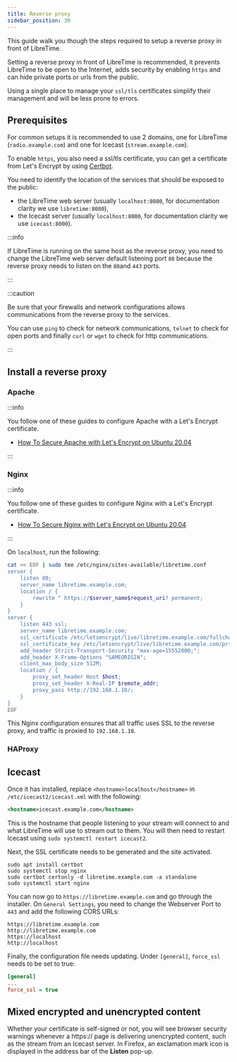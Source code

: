 ```yaml
---
title: Reverse proxy
sidebar_position: 30
---
```


This guide walk you though the steps required to setup a reverse proxy in front of LibreTime.

Setting a reverse proxy in front of LibreTime is recommended, it prevents LibreTime to be
open to the Internet, adds security by enabling `https` and can hide private ports or urls
from the public.

Using a single place to manage your `ssl/tls` certificates simplify
their management and will be less prone to errors.

## Prerequisites

For common setups it is recommended to use 2 domains, one for LibreTime (`radio.example.com`) and one for Icecast (`stream.example.com`).

To enable `https`, you also need a ssl/tls certificate, you can get a certificate from Let's Encrypt by using [Certbot](https://certbot.eff.org/).

You need to identify the location of the services that should be exposed to the public:

- the LibreTime web server (usually `localhost:8080`, for documentation clarity we use `libretime:8080`),
- the Icecast server (usually `localhost:8000`, for documentation clarity we use `icecast:8000`).

:::info

If LibreTime is running on the same host as the reverse proxy, you need to change the LibreTime web server default listening port `80` because the reverse proxy needs to listen on the `80`and `443` ports.

:::

:::caution

Be sure that your firewalls and network configurations allows communications from the reverse proxy to the services.

You can use `ping` to check for network communications, `telnet` to check for open ports and finally `curl` or `wget` to check for http communications.

:::

## Install a reverse proxy

### Apache

:::info

You follow one of these guides to configure Apache with a Let's Encrypt certificate.

- [How To Secure Apache with Let's Encrypt on Ubuntu 20.04](https://www.digitalocean.com/community/tutorials/how-to-secure-apache-with-let-s-encrypt-on-ubuntu-20-04)

:::

### Nginx

:::info

You follow one of these guides to configure Nginx with a Let's Encrypt certificate.

- [How To Secure Nginx with Let's Encrypt on Ubuntu 20.04](https://www.digitalocean.com/community/tutorials/how-to-secure-nginx-with-let-s-encrypt-on-ubuntu-20-04)

:::

On `localhost`, run the following:

```bash
cat << EOF | sudo tee /etc/nginx/sites-available/libretime.conf
server {
    listen 80;
    server_name libretime.example.com;
    location / {
        rewrite ^ https://$server_name$request_uri? permanent;
    }
}
server {
    listen 443 ssl;
    server_name libretime.example.com;
    ssl_certificate /etc/letsencrypt/live/libretime.example.com/fullchain.pem;
    ssl_certificate_key /etc/letsencrypt/live/libretime.example.com/privkey.pem;
    add_header Strict-Transport-Security "max-age=15552000;";
    add_header X-Frame-Options "SAMEORIGIN";
    client_max_body_size 512M;
    location / {
        proxy_set_header Host $host;
        proxy_set_header X-Real-IP $remote_addr;
        proxy_pass http://192.168.1.10/;
    }
}
EOF
```

This Nginx configuration ensures that all traffic uses SSL to the reverse proxy, and
traffic is proxied to `192.168.1.10`.

### HAProxy

## Icecast

Once it has installed, replace `<hostname>localhost</hostname>` in `/etc/icecast2/icecast.xml` with the following:

```xml
<hostname>icecast.example.com</hostname>
```

This is the hostname that people listening to your stream will connect to and what
LibreTime will use to stream out to them. You will then need to restart Icecast using `sudo systemctl restart icecast2`.

Next, the SSL certificate needs to be generated and the site activated.

```
sudo apt install certbot
sudo systemctl stop nginx
sudo certbot certonly -d libretime.example.com -a standalone
sudo systemctl start nginx
```

You can now go to `https://libretime.example.com` and go
through the installer. On `General Settings`, you need to change the Webserver Port to
`443` and add the following CORS URLs:

```
https://libretime.example.com
http://libretime.example.com
https://localhost
http://localhost
```

Finally, the configuration file needs updating. Under `[general]`, `force_ssl`
needs to be set to true:

```ini
[general]
...
force_ssl = true
```

## Mixed encrypted and unencrypted content

Whether your certificate is self-signed or not, you will see browser security warnings whenever a https:// page is delivering unencrypted content, such as the stream from an Icecast server. In Firefox, an exclamation mark icon is displayed in the address bar of the **Listen** pop-up.

<!-- In some deployments, the LibreTime server is deployed behind a reverse proxy,
for example in containerization use-cases such as Docker and LXC. LibreTime
makes extensive use of its API for some site features, which causes
[Cross-Origin Resource Sharing (CORS)](https://developer.mozilla.org/en-US/docs/Web/HTTP/CORS)
to occur. By default, CORS requests are blocked by your browser and the origins
need to be added to the **Allowed CORS URLs** block in
[**General Settings**](../../user-manual/settings.md). These origins should include any
domains that are used externally to connect to your reverse proxy that you
want handled by LibreTime. These URLS can also be set during the first run configuration
that's displayed when you first install LibreTime

### Reverse proxy basics

A reverse proxy allows the LibreTime server to not be connected to the open internet. In
this configuration, it's rather behind another server that proxies traffic to it from
users. This provides some advantages in the containerization space, as this means that
the containers can be on their own internal network, protected from outside access.

A reverse proxy also allows SSL to be terminated in a single location for multiple sites.
This means that all your traffic to the proxy from clients is encrypted, but the reverse
proxy's traffic to the containers on the internal network isn't. All the SSL certificates
live on the reverse proxy and can be renewed there instead of on the individual
containers. -->
